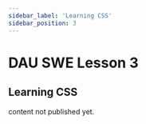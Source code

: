 ```yaml
---
sidebar_label: 'Learning CSS'
sidebar_position: 3
---
```


# DAU SWE Lesson 3
## Learning CSS

content not published yet.